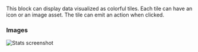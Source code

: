 This block can display data visualized as colorful tiles. Each tile can have an icon or an image
asset. The tile can emit an action when clicked.

### Images

![Stats screenshot](https://gitlab.com/appsemble/appsemble/-/raw/0.20.25/config/assets/tiles.png)
